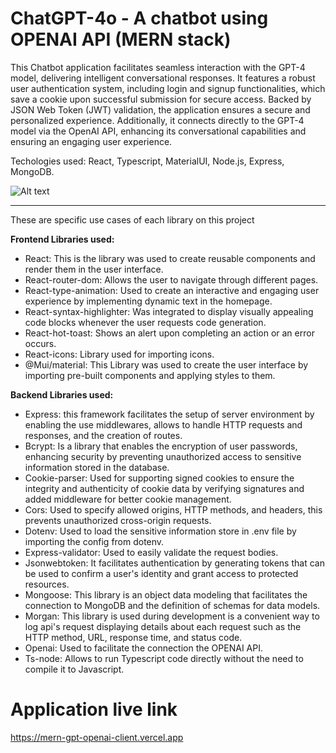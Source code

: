 # ChatGPT-4o - A chatbot using OPENAI API (MERN stack)
This Chatbot application facilitates seamless interaction with the GPT-4 model, delivering intelligent conversational responses. It features a robust user authentication system, including login and signup functionalities, which save a cookie upon successful submission for secure access. Backed by JSON Web Token (JWT) validation, the application ensures a secure and personalized experience. Additionally, it connects directly to the GPT-4 model via the OpenAI API, enhancing its conversational capabilities and ensuring an engaging user experience.

Techologies used: React, Typescript, MaterialUI, Node.js, Express, MongoDB.

![Alt text](./client/public/image-mern-openai.png)
<hr></hr>
These are specific use cases of each library on this project

**Frontend Libraries used:**
- React: This is the library was used to create reusable components and render them in the user interface.
- React-router-dom: Allows the user to navigate through different pages.
- React-type-animation: Used to create an interactive and engaging user experience by implementing dynamic text in the homepage.
- React-syntax-highlighter: Was integrated to display visually appealing code blocks whenever the user requests code generation.
- React-hot-toast: Shows an alert upon completing an action or an error occurs. 
- React-icons: Library used for importing icons.
- @Mui/material: This Library was used to create the user interface by importing pre-built components and applying styles to them.


**Backend Libraries used:**
- Express: this framework facilitates the setup of server environment by enabling the use middlewares, allows to handle HTTP requests and responses, and the creation of routes.
- Bcrypt: Is a library that enables the encryption of user passwords, enhancing security by preventing unauthorized access to sensitive information stored in the database. 
- Cookie-parser: Used for supporting signed cookies to ensure the integrity and authenticity of cookie data by verifying signatures and added middleware for better cookie management.
- Cors: Used to specify allowed origins, HTTP methods, and headers, this prevents unauthorized cross-origin requests.
- Dotenv: Used to load the sensitive information store in .env file by importing the config from dotenv.
- Express-validator: Used to easily validate the request bodies.
- Jsonwebtoken: It facilitates authentication by generating tokens that can be used to confirm a user's identity and grant access to protected resources.
- Mongoose: This library is an object data modeling that facilitates the connection to MongoDB and the definition of schemas for data models.
- Morgan: This library is used during development is a convenient way to log api's request displaying details about each request such as the HTTP method, URL, response time, and status code. 
- Openai: Used to facilitate the connection the OPENAI API.
- Ts-node: Allows to run Typescript code directly without the need to compile it to Javascript.


# Application live link
https://mern-gpt-openai-client.vercel.app
